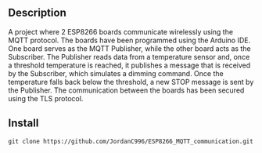 ## Description
A project where 2 ESP8266 boards communicate wirelessly using the MQTT protocol.
The boards have been programmed using the Arduino IDE.
One board serves as the MQTT Publisher, while the other board acts as the Subscriber.
The Publisher reads data from a temperature sensor and, once a threshold temperature is reached, it publishes a message that is received by the Subscriber, which simulates a dimming command.
Once the temperature falls back below the threshold, a new STOP message is sent by the Publisher.
The communication between the boards has been secured using the TLS protocol.
## Install

``` git clone https://github.com/JordanC996/ESP8266_MQTT_communication.git ```
